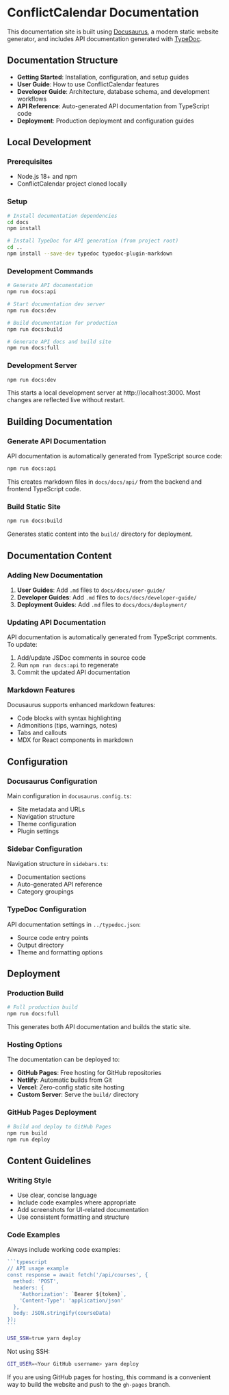 # ConflictCalendar Documentation

This documentation site is built using [Docusaurus](https://docusaurus.io/), a modern static website generator, and includes API documentation generated with [TypeDoc](https://typedoc.org/).

## Documentation Structure

- **Getting Started**: Installation, configuration, and setup guides
- **User Guide**: How to use ConflictCalendar features
- **Developer Guide**: Architecture, database schema, and development workflows
- **API Reference**: Auto-generated API documentation from TypeScript code
- **Deployment**: Production deployment and configuration guides

## Local Development

### Prerequisites

- Node.js 18+ and npm
- ConflictCalendar project cloned locally

### Setup

```bash
# Install documentation dependencies
cd docs
npm install

# Install TypeDoc for API generation (from project root)
cd ..
npm install --save-dev typedoc typedoc-plugin-markdown
```

### Development Commands

```bash
# Generate API documentation
npm run docs:api

# Start documentation dev server
npm run docs:dev

# Build documentation for production
npm run docs:build

# Generate API docs and build site
npm run docs:full
```

### Development Server

```bash
npm run docs:dev
```

This starts a local development server at http://localhost:3000. Most changes are reflected live without restart.

## Building Documentation

### Generate API Documentation

API documentation is automatically generated from TypeScript source code:

```bash
npm run docs:api
```

This creates markdown files in `docs/docs/api/` from the backend and frontend TypeScript code.

### Build Static Site

```bash
npm run docs:build
```

Generates static content into the `build/` directory for deployment.

## Documentation Content

### Adding New Documentation

1. **User Guides**: Add `.md` files to `docs/docs/user-guide/`
2. **Developer Guides**: Add `.md` files to `docs/docs/developer-guide/`
3. **Deployment Guides**: Add `.md` files to `docs/docs/deployment/`

### Updating API Documentation

API documentation is automatically generated from TypeScript comments. To update:

1. Add/update JSDoc comments in source code
2. Run `npm run docs:api` to regenerate
3. Commit the updated API documentation

### Markdown Features

Docusaurus supports enhanced markdown features:

- Code blocks with syntax highlighting
- Admonitions (tips, warnings, notes)
- Tabs and callouts
- MDX for React components in markdown

## Configuration

### Docusaurus Configuration

Main configuration in `docusaurus.config.ts`:

- Site metadata and URLs
- Navigation structure
- Theme configuration
- Plugin settings

### Sidebar Configuration

Navigation structure in `sidebars.ts`:

- Documentation sections
- Auto-generated API reference
- Category groupings

### TypeDoc Configuration

API documentation settings in `../typedoc.json`:

- Source code entry points
- Output directory
- Theme and formatting options

## Deployment

### Production Build

```bash
# Full production build
npm run docs:full
```

This generates both API documentation and builds the static site.

### Hosting Options

The documentation can be deployed to:

- **GitHub Pages**: Free hosting for GitHub repositories
- **Netlify**: Automatic builds from Git
- **Vercel**: Zero-config static site hosting
- **Custom Server**: Serve the `build/` directory

### GitHub Pages Deployment

```bash
# Build and deploy to GitHub Pages
npm run build
npm run deploy
```

## Content Guidelines

### Writing Style

- Use clear, concise language
- Include code examples where appropriate
- Add screenshots for UI-related documentation
- Use consistent formatting and structure

### Code Examples

Always include working code examples:

````typescript
```typescript
// API usage example
const response = await fetch('/api/courses', {
  method: 'POST',
  headers: {
    'Authorization': `Bearer ${token}`,
    'Content-Type': 'application/json'
  },
  body: JSON.stringify(courseData)
});
```
````

```bash
USE_SSH=true yarn deploy
```

Not using SSH:

```bash
GIT_USER=<Your GitHub username> yarn deploy
```

If you are using GitHub pages for hosting, this command is a convenient way to build the website and push to the `gh-pages` branch.
